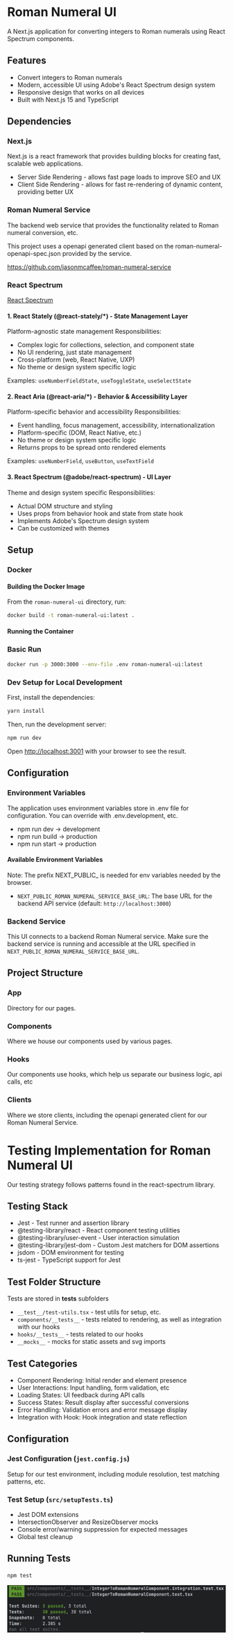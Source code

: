 # Roman Numeral UI

A Next.js application for converting integers to Roman numerals using React Spectrum components.


## Features

- Convert integers to Roman numerals
- Modern, accessible UI using Adobe's React Spectrum design system
- Responsive design that works on all devices
- Built with Next.js 15 and TypeScript

## Dependencies 

### Next.js
Next.js is a react framework that provides building blocks for creating fast, scalable web applications.
- Server Side Rendering - allows fast page loads to improve SEO and UX
- Client Side Rendering - allows for fast re-rendering of dynamic content, providing better UX

### Roman Numeral Service
The backend web service that provides the functionality related to Roman numeral conversion, etc.

This project uses a openapi generated client based on the roman-numeral-openapi-spec.json provided by the service.

https://github.com/jasonmcaffee/roman-numeral-service

### React Spectrum
[React Spectrum](https://react-spectrum.adobe.com/)
#### 1. React Stately (@react-stately/*) - State Management Layer
Platform-agnostic state management
Responsibilities:
- Complex logic for collections, selection, and component state
- No UI rendering, just state management
- Cross-platform (web, React Native, UXP)
- No theme or design system specific logic

Examples: `useNumberFieldState`, `useToggleState`, `useSelectState`

#### 2. React Aria (@react-aria/*) - Behavior & Accessibility Layer
Platform-specific behavior and accessibility
Responsibilities:
- Event handling, focus management, accessibility, internationalization
- Platform-specific (DOM, React Native, etc.)
- No theme or design system specific logic
- Returns props to be spread onto rendered elements

Examples: `useNumberField`, `useButton`, `useTextField`

#### 3. React Spectrum (@adobe/react-spectrum) - UI Layer
Theme and design system specific
Responsibilities:
- Actual DOM structure and styling
- Uses props from behavior hook and state from state hook
- Implements Adobe's Spectrum design system
- Can be customized with themes

## Setup

### Docker
#### Building the Docker Image

From the `roman-numeral-ui` directory, run:

```bash
docker build -t roman-numeral-ui:latest .
```

#### Running the Container

### Basic Run
```bash
docker run -p 3000:3000 --env-file .env roman-numeral-ui:latest
```

### Dev Setup for Local Development

First, install the dependencies:

```bash
yarn install
```

Then, run the development server:

```bash
npm run dev
```

Open [http://localhost:3001](http://localhost:3001) with your browser to see the result.

## Configuration

### Environment Variables

The application uses environment variables store in .env file for configuration.  You can override with .env.development, etc.

- npm run dev → development
- npm run build → production
- npm run start → production

#### Available Environment Variables
Note: The prefix NEXT_PUBLIC_ is needed for env variables needed by the browser.

- `NEXT_PUBLIC_ROMAN_NUMERAL_SERVICE_BASE_URL`: The base URL for the backend API service (default: `http://localhost:3000`)

### Backend Service

This UI connects to a backend Roman Numeral service. Make sure the backend service is running and accessible at the URL specified in `NEXT_PUBLIC_ROMAN_NUMERAL_SERVICE_BASE_URL`.


## Project Structure

### App
Directory for our pages.

### Components
Where we house our components used by various pages.

### Hooks
Our components use hooks, which help us separate our business logic, api calls, etc 

### Clients
Where we store clients, including the openapi generated client for our Roman Numeral Service.

# Testing Implementation for Roman Numeral UI
Our testing strategy follows patterns found in the react-spectrum library.

## Testing Stack

- Jest - Test runner and assertion library
- @testing-library/react - React component testing utilities
- @testing-library/user-event - User interaction simulation
- @testing-library/jest-dom - Custom Jest matchers for DOM assertions
- jsdom - DOM environment for testing
- ts-jest - TypeScript support for Jest

## Test Folder Structure
Tests are stored in __tests__ subfolders

- `__test__/test-utils.tsx` -  test utils for setup, etc.
- `components/__tests__` - tests related to rendering, as well as integration with our hooks
- `hooks/__tests__` - tests related to our hooks
- `__mocks__` - mocks for static assets and svg imports

## Test Categories
- Component Rendering: Initial render and element presence
- User Interactions: Input handling, form validation, etc
- Loading States: UI feedback during API calls
- Success States: Result display after successful conversions
- Error Handling: Validation errors and error message display
- Integration with Hook: Hook integration and state reflection

## Configuration
### Jest Configuration (`jest.config.js`)
Setup for our test environment, including module resolution, test matching patterns, etc.

### Test Setup (`src/setupTests.ts`)

- Jest DOM extensions
- IntersectionObserver and ResizeObserver mocks
- Console error/warning suppression for expected messages
- Global test cleanup

## Running Tests
```bash
npm test
```
![img.png](img.png)



